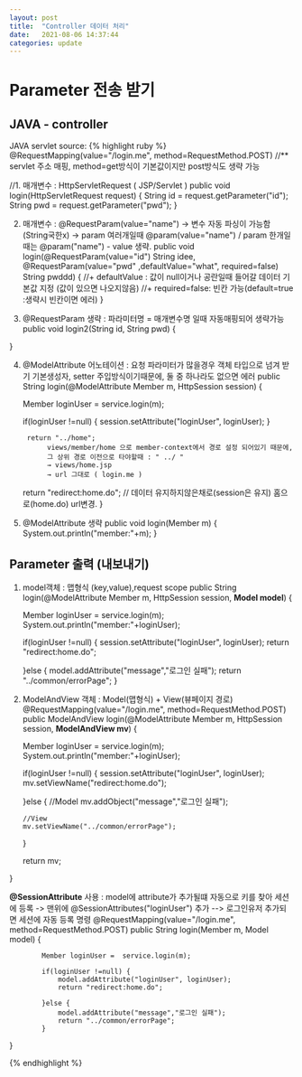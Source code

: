 ```yaml
---
layout: post
title:  "Controller 데이터 처리"
date:   2021-08-06 14:37:44
categories: update
---
```



# Parameter 전송 받기   
## JAVA - controller

JAVA servlet source:
{% highlight ruby %}
@RequestMapping(value="/login.me", method=RequestMethod.POST) 
//** servlet 주소 매핑, method=get방식이 기본값이지만 post방식도 생략 가능

//1. 매개변수 : HttpServletRequest ( JSP/Servlet )
public void login(HttpServletRequest request) {
	String id = request.getParameter("id");
	String pwd = request.getParameter("pwd");
}

2. 매개변수 : @RequestParam(value="name") → 변수 자동 파싱이 가능함(String국한x)
		→ param 여러개일때 @param(value="name") / param 한개일때는 @param("name")
																															 - value 생략.
public void login(@RequestParam(value="id") String idee,
		@RequestParam(value="pwd" ,defaultValue="what", required=false) String pwddd) {
				//+ defaultValue : 값이 null이거나 공란일때 들어갈 데이터 기본값 지정 
	      (값이 있으면 나오지않음)
				//+ required=false: 빈칸 가능(default=true :생략시 빈칸이면 에러)
}

3. @RequestParam 생략 : 파라미터명 = 매개변수명 일때 자동매핑되어 생략가능
public void login2(String id, String pwd) {

}

4. @ModelAttribute 어노테이션 : 요청 파라미터가 많을경우 객체 타입으로 넘겨 받기
		기본생성자, setter 주입방식이기때문에, 둘 중 하나라도 없으면 에러
public String login(@ModelAttribute Member m, HttpSession session) {

	Member loginUser =	service.login(m);

	if(loginUser !=null) {
		session.setAttribute("loginUser", loginUser);
	}

		return "../home";
			 views/member/home 으로 member-context에서 경로 설정 되어있기 때문에,
			 그 상위 경로 이전으로 타야할때 : " ../ "
			 → views/home.jsp
			 → url 그대로 ( login.me )

	return "redirect:home.do"; 
			// 데이터 유지하지않은채로(session은 유지) 홈으로(home.do) url변경.
}

5. @ModelAttribute 생략
public void login(Member m) {
	System.out.println("member:"+m);
}



## Parameter 출력 (내보내기) 

1. model객체 : 맵형식 (key,value),request scope
public String login(@ModelAttribute Member m, HttpSession session, **Model model**) {

	Member loginUser =	service.login(m);
	System.out.println("member:"+loginUser);

	if(loginUser !=null) {
		session.setAttribute("loginUser", loginUser);
		return "redirect:home.do";

	}else {
		model.addAttribute("message","로그인 실패");
		return "../common/errorPage";
	}

 2. ModelAndView 객체 : Model(맵형식) + View(뷰페이지 경로)
@RequestMapping(value="/login.me", method=RequestMethod.POST)
public ModelAndView login(@ModelAttribute Member m, HttpSession session, **ModelAndView mv**) {

	Member loginUser =	service.login(m);
	System.out.println("member:"+loginUser);

	if(loginUser !=null) {
		session.setAttribute("loginUser", loginUser);
		 mv.setViewName("redirect:home.do");

	}else {
		//Model
		mv.addObject("message","로그인 실패");

		//View
		mv.setViewName("../common/errorPage");
	}

	return mv;

}

**@SessionAttribute** 사용 : model에 attribute가 추가될떄 자동으로 키를 찾아 세션에 등록
-> 맨위에 @SessionAttributes("loginUser") 추가 --> 로그인유저 추가되면 세션에 자동 등록 명령
@RequestMapping(value="/login.me", method=RequestMethod.POST)
public String login(Member m, Model model) {

			Member loginUser =	service.login(m);

			if(loginUser !=null) {
				model.addAttribute("loginUser", loginUser);
				return "redirect:home.do";

			}else {
				model.addAttribute("message","로그인 실패");
				return "../common/errorPage";
			}
}

{% endhighlight %}

```